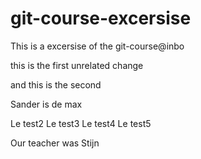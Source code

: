 # git-course-excersise
This is a excersise of the git-course@inbo

this is the first unrelated change

and this is the second

Sander is de max

Le test2
Le test3
Le test4
Le test5

Our teacher was Stijn 
